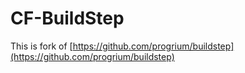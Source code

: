 # CF-BuildStep

This is fork of [https://github.com/progrium/buildstep](https://github.com/progrium/buildstep)
